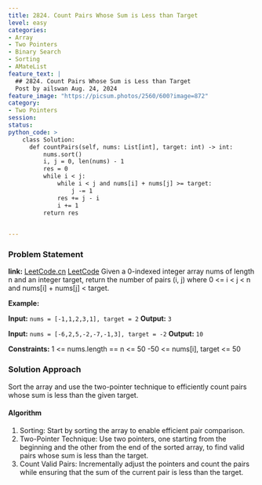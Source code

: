 ```yaml
---
title: 2824. Count Pairs Whose Sum is Less than Target
level: easy
categories:
- Array
- Two Pointers
- Binary Search
- Sorting
- AMateList
feature_text: |
  ## 2824. Count Pairs Whose Sum is Less than Target
  Post by ailswan Aug. 24, 2024
feature_image: "https://picsum.photos/2560/600?image=872"
category:
- Two Pointers
session: 
status:  
python_code: >
    class Solution:
      def countPairs(self, nums: List[int], target: int) -> int:
          nums.sort()
          i, j = 0, len(nums) - 1
          res = 0
          while i < j:
              while i < j and nums[i] + nums[j] >= target:
                  j -= 1
              res += j - i
              i += 1
          return res
      

---
```


### Problem Statement
**link:**
[LeetCode.cn](https://leetcode.cn/problems/count-pairs-whose-sum-is-less-than-target/)
[LeetCode](https://leetcode.com/problems/count-pairs-whose-sum-is-less-than-target/)
Given a 0-indexed integer array nums of length n and an integer target, return the number of pairs (i, j) where 0 <= i < j < n and nums[i] + nums[j] < target.

**Example:**

**Input:** `nums = [-1,1,2,3,1], target = 2`
**Output:** `3`

**Input:** `nums = [-6,2,5,-2,-7,-1,3], target = -2`
**Output:** `10`


**Constraints:**
1 <= nums.length == n <= 50
-50 <= nums[i], target <= 50

### Solution Approach
Sort the array and use the two-pointer technique to efficiently count pairs whose sum is less than the given target.

#### Algorithm
1. Sorting: Start by sorting the array to enable efficient pair comparison.
2. Two-Pointer Technique: Use two pointers, one starting from the beginning and the other from the end of the sorted array, to find valid pairs whose sum is less than the target.
3. Count Valid Pairs: Incrementally adjust the pointers and count the pairs while ensuring that the sum of the current pair is less than the target.